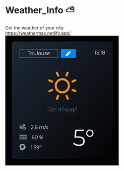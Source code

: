 # Weather_Info ⛅    
Get the weather of your city    
https://weathermax.netlify.app/     
![alt text](./assets/screenshots/card.png)      